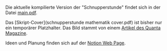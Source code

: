 Die aktuelle kompilierte Version der "Schnupperstunde" findet sich in der Datei [main.pdf](main.pdf). 

Das [Skript-Cover](schnupperstunde mathematik cover.pdf) ist bisher nur ein temporärer Platzhalter. Das Bild stammt von einem [Artikel des Quanta Magazine](https://www.quantamagazine.org/the-basic-algebra-behind-secret-codes-and-space-communication-20230123/).

Ideen und Planung finden sich auf der [Notion Web Page](https://derdu.notion.site/Schnupperstunde-Mathematik-fd65afb7ccc047c785dbf08609dd37d4?pvs=4). 